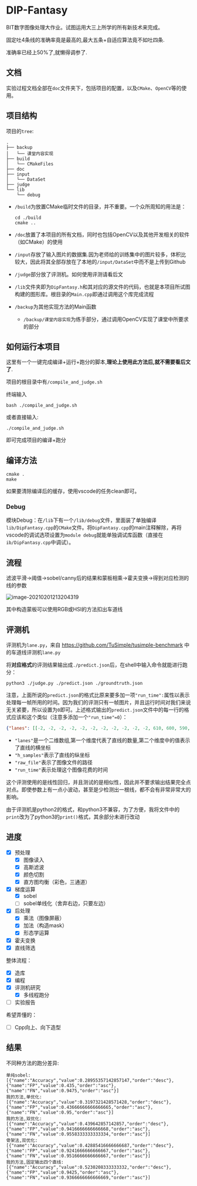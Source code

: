 # DIP-Fantasy

BIT数字图像处理大作业。试图运用大三上所学的所有新技术来完成。

固定吐4条线的准确率竟是最高的,最大五条+自适应算法竟不如吐四条.

准确率已经上50%了,就懒得调参了.

## 文档

实验过程文档全部在`doc`文件夹下，包括项目的配置，以及`CMake`、`OpenCV`等的使用。

## 项目结构

项目的`tree`:

```shell
.
├── backup
│   └── 课堂内容实现
├── build
│   └── CMakeFiles
├── doc
├── input
│   └── DataSet
├── judge
└── lib
    └── debug
```

- `/build`为放置CMake临时文件的目录，并不重要。一个众所周知的用法是：

  ```shell
  cd ./build
  cmake ..
  ```

- `/doc`放置了本项目的所有文档，同时也包括OpenCV以及其他开发相关的软件（如CMake）的使用
- `/input`存放了输入图片的数据集.因为老师给的训练集中的图片较多，体积比较大，因此将其全部存放在了本地的`/input/DataSet`中而不是上传到Github
- `/judge`部分放了评测机。如何使用评测请看后文
- `/lib`文件夹即为`DipFantasy.h`和其对应的源文件的代码，也就是本项目所试图构建的图形库。根目录的`Main.cpp`即通过调用这个库完成流程
- `/backup`为其他实现方法的Main函数
  - `/backup/课堂内容实现`为练手部分，通过调用OpenCV实现了课堂中所要求的部分

## 如何运行本项目

这里有一个一键完成编译+运行+跑分的脚本,**理论上使用此方法后,就不需要看后文了**.

项目的根目录中有`/compile_and_judge.sh`

终端输入

```shell
bash ./compile_and_judge.sh
```

或者直接输入:

```shell
./compile_and_judge.sh
```

即可完成项目的编译+跑分

## 编译方法

```shell
cmake .
make
```

如果要清除编译后的缓存，使用vscode的任务clean即可。

### Debug

模块Debug：在`/lib`下有一个`/lib/debug`文件，里面装了单独编译`lib/DipFantasy.cpp`的`CMake`文件。将`DipFantasy.cpp`的main注释解除，再将vscode的调试选项设置为`module debug`就能单独调试库函数（直接在`ib/DipFantasy.cpp`中调试）。

## 流程

滤波平滑->阈值->sobel/canny后的结果和蒙板相乘->霍夫变换->得到对应检测的线的参数

![image-20210201213204319](https://cdn.jsdelivr.net/gh/I-Rinka/picTure//image-20210201213204319.png)

其中构造蒙板可以使用RGB或HSI的方法扣出车道线

## 评测机

评测机为`lane.py`，来自 <https://github.com/TuSimple/tusimple-benchmark> 中的车道线评测机`lane.py`

将**对应格式**的评测结果输出成`./predict.json`后，在shell中输入命令就能进行跑分：

```shell
python3 ./judge.py ./predict.json ./groundtruth.json
```

注意，上面所说的`predict.json`的格式比原来要多加一项`"run_time":`属性以表示处理每一帧所用的时间。因为我们的评测只有一帧图片，并且运行时间对我们来说无关紧要，所以设置为`0`即可。上述格式输出的`predict.json`文件中的每一行的格式应该和这个类似（注意多添加一个`"run_time"=0`）：

```json
{"lanes": [[-2, -2, -2, -2, -2, -2, -2, -2, -2, -2, -2, 610, 600, 590, 580, 570, 560, 550, 540, 530, 520, 510, 500, 490, 480, 470, 460, 450, 440, 430, 420, 410, 400, 390, 380, 370, 360, 350, 340, 330, 320, 310, 300, 290, 280, 270, 260, 250, 240, 230, 220, 210, 200, 190, 180, -2], [-2, -2, -2, -2, -2, -2, -2, -2, -2, -2, -2, 686, 699, 711, 724, 736, 748, 761, 773, 786, 798, 810, 823, 835, 848, 860, 872, 885, 897, 909, 922, 934, 947, 959, 971, 984, 996, 1009, 1021, 1033, 1046, 1058, 1071, 1083, 1095, 1108, 1120, 1133, 1145, 1157, 1170, 1182, 1195, 1207, 1219, 1232], [-2, -2, -2, -2, -2, -2, -2, -2, -2, -2, -2, 755, 794, 832, 869, 904, 938, 973, 1007, 1042, 1076, 1111, 1145, 1180, 1214, 1249, -2, -2, -2, -2, -2, -2, -2, -2, -2, -2, -2, -2, -2, -2, -2, -2, -2, -2, -2, -2, -2, -2, -2, -2, -2, -2, -2, -2, -2, -2]], "h_samples": [160, 170, 180, 190, 200, 210, 220, 230, 240, 250, 260, 270, 280, 290, 300, 310, 320, 330, 340, 350, 360, 370, 380, 390, 400, 410, 420, 430, 440, 450, 460, 470, 480, 490, 500, 510, 520, 530, 540, 550, 560, 570, 580, 590, 600, 610, 620, 630, 640, 650, 660, 670, 680, 690, 700, 710],"raw_file": "clips/0530/1492626409999627292_0/20.jpg","run_time":0}
```

- `"lanes"`是一个二维数组,第一个维度代表了直线的数量,第二个维度中的值表示了直线的横坐标
- `"h_samples"`表示了直线的纵坐标
- `"raw_file"`表示了图像文件的路径
- `"run_time"`表示处理这个图像花费的时间

这个评测使用的是线性回归，并且测试的是相似性，因此并不要求输出结果完全点对点。即使参数上有一点小波动，甚至是少检测出一根线，都不会有非常非常大的影响。

由于评测机是python2的格式，和python3不兼容，为了方便，我将文件中的`print`改为了python3的`print()`格式，其余部分未进行改动

## 进度

- [x] 预处理
  - [x] 图像读入
  - [x] 高斯滤波
  - [x] 颜色切割
  - [x] 直方图均衡（彩色，三通道）
- [x] 梯度运算
  - [x] sobel
  - [ ] sobel单线化（舍弃右边，只要左边）
- [x] 后处理
  - [x] 乘法（图像屏蔽）
  - [x] 加法（构造mask）
  - [X] 形态学运算
- [x] 霍夫变换
- [x] 直线筛选

整体流程：

- [x] 造库
- [X] 编程
- [x] 评测机研究
  - [X] 多线程跑分
- [ ] 实验报告

希望弄懂的：

- [ ] Cpp向上、向下造型

## 结果

不同种方法的跑分差异:

```shell
单纯sobel: [{"name":"Accuracy","value":0.28955357142857147,"order":"desc"},{"name":"FP","value":0.435,"order":"asc"},{"name":"FN","value":0.9475,"order":"asc"}]
我的方法,单优化: [{"name":"Accuracy","value":0.3197321428571428,"order":"desc"},{"name":"FP","value":0.43666666666666665,"order":"asc"},{"name":"FN","value":0.95,"order":"asc"}]
我的方法,双优化: [{"name":"Accuracy","value":0.439642857142857,"order":"desc"},{"name":"FP","value":0.9416666666666668,"order":"asc"},{"name":"FN","value":0.9558333333333334,"order":"asc"}]
骨架法,双优化: [{"name":"Accuracy","value":0.42885416666666687,"order":"desc"},{"name":"FP","value":0.9241666666666667,"order":"asc"},{"name":"FN","value":0.9516666666666667,"order":"asc"}]
我的方法,固定输出四个直线: [{"name":"Accuracy","value":0.5230208333333332,"order":"desc"},{"name":"FP","value":0.9425,"order":"asc"},{"name":"FN","value":0.9366666666666669,"order":"asc"}]
```
